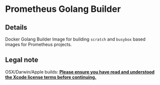 # Prometheus Golang Builder

## Details

Docker Golang Builder Image for building `scratch` and `busybox` based images for Prometheus projects.

## Legal note

OSX/Darwin/Apple builds:
**[Please ensure you have read and understood the Xcode license
   terms before continuing.](https://www.apple.com/legal/sla/docs/xcode.pdf)**
